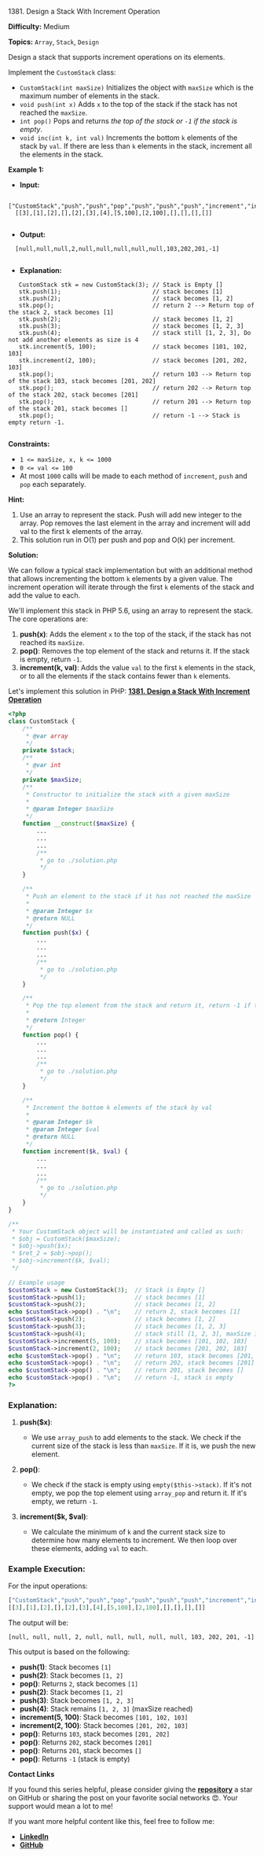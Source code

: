 1381\. Design a Stack With Increment Operation

**Difficulty:** Medium

**Topics:** `Array`, `Stack`, `Design`

Design a stack that supports increment operations on its elements.

Implement the `CustomStack` class:

- `CustomStack(int maxSize)` Initializes the object with `maxSize` which is the maximum number of elements in the stack.
- `void push(int x)` Adds `x` to the top of the stack if the stack has not reached the `maxSize`.
- `int pop()` Pops and returns _the top of the stack or `-1` if the stack is empty_.
- `void inc(int k, int val)` Increments the bottom `k` elements of the stack by `val`. If there are less than `k` elements in the stack, increment all the elements in the stack.


**Example 1:**

- **Input:**
```
  ["CustomStack","push","push","pop","push","push","push","increment","increment","pop","pop","pop","pop"]
  [[3],[1],[2],[],[2],[3],[4],[5,100],[2,100],[],[],[],[]]
  
```
- **Output:**
```
  [null,null,null,2,null,null,null,null,null,103,202,201,-1]
  
```
- **Explanation:**
```
   CustomStack stk = new CustomStack(3); // Stack is Empty []
   stk.push(1);                          // stack becomes [1]
   stk.push(2);                          // stack becomes [1, 2]
   stk.pop();                            // return 2 --> Return top of the stack 2, stack becomes [1]
   stk.push(2);                          // stack becomes [1, 2]
   stk.push(3);                          // stack becomes [1, 2, 3]
   stk.push(4);                          // stack still [1, 2, 3], Do not add another elements as size is 4
   stk.increment(5, 100);                // stack becomes [101, 102, 103]
   stk.increment(2, 100);                // stack becomes [201, 202, 103]
   stk.pop();                            // return 103 --> Return top of the stack 103, stack becomes [201, 202]
   stk.pop();                            // return 202 --> Return top of the stack 202, stack becomes [201]
   stk.pop();                            // return 201 --> Return top of the stack 201, stack becomes []
   stk.pop();                            // return -1 --> Stack is empty return -1.
  
```

**Constraints:**

- `1 <= maxSize, x, k <= 1000`
- `0 <= val <= 100`
- At most `1000` calls will be made to each method of `increment`, `push` and `pop` each separately.

**Hint:**
1. Use an array to represent the stack. Push will add new integer to the array. Pop removes the last element in the array and increment will add val to the first k elements of the array.
2. This solution run in O(1) per push and pop and O(k) per increment.



**Solution:**

We can follow a typical stack implementation but with an additional method that allows incrementing the bottom `k` elements by a given value. The increment operation will iterate through the first `k` elements of the stack and add the value to each.

We'll implement this stack in PHP 5.6, using an array to represent the stack. The core operations are:

1. **push(x)**: Adds the element `x` to the top of the stack, if the stack has not reached its `maxSize`.
2. **pop()**: Removes the top element of the stack and returns it. If the stack is empty, return `-1`.
3. **increment(k, val)**: Adds the value `val` to the first `k` elements in the stack, or to all the elements if the stack contains fewer than `k` elements.

Let's implement this solution in PHP: **[1381. Design a Stack With Increment Operation](https://github.com/mah-shamim/leet-code-in-php/tree/main/algorithms/001381-design-a-stack-with-increment-operation/solution.php)**

```php
<?php
class CustomStack {
    /**
     * @var array
     */
    private $stack;
    /**
     * @var int
     */
    private $maxSize;
    /**
     * Constructor to initialize the stack with a given maxSize
     *
     * @param Integer $maxSize
     */
    function __construct($maxSize) {
        ...
        ...
        ...
        /**
         * go to ./solution.php
         */
    }

    /**
     * Push an element to the stack if it has not reached the maxSize
     *
     * @param Integer $x
     * @return NULL
     */
    function push($x) {
        ...
        ...
        ...
        /**
         * go to ./solution.php
         */
    }

    /**
     * Pop the top element from the stack and return it, return -1 if the stack is empty
     *
     * @return Integer
     */
    function pop() {
        ...
        ...
        ...
        /**
         * go to ./solution.php
         */
    }

    /**
     * Increment the bottom k elements of the stack by val
     *
     * @param Integer $k
     * @param Integer $val
     * @return NULL
     */
    function increment($k, $val) {
        ...
        ...
        ...
        /**
         * go to ./solution.php
         */
    }
}

/**
 * Your CustomStack object will be instantiated and called as such:
 * $obj = CustomStack($maxSize);
 * $obj->push($x);
 * $ret_2 = $obj->pop();
 * $obj->increment($k, $val);
 */
 
// Example usage
$customStack = new CustomStack(3);  // Stack is Empty []
$customStack->push(1);              // stack becomes [1]
$customStack->push(2);              // stack becomes [1, 2]
echo $customStack->pop() . "\n";    // return 2, stack becomes [1]
$customStack->push(2);              // stack becomes [1, 2]
$customStack->push(3);              // stack becomes [1, 2, 3]
$customStack->push(4);              // stack still [1, 2, 3], maxSize is 3
$customStack->increment(5, 100);    // stack becomes [101, 102, 103]
$customStack->increment(2, 100);    // stack becomes [201, 202, 103]
echo $customStack->pop() . "\n";    // return 103, stack becomes [201, 202]
echo $customStack->pop() . "\n";    // return 202, stack becomes [201]
echo $customStack->pop() . "\n";    // return 201, stack becomes []
echo $customStack->pop() . "\n";    // return -1, stack is empty
?>
```

### Explanation:

1. **push($x)**:
    - We use `array_push` to add elements to the stack. We check if the current size of the stack is less than `maxSize`. If it is, we push the new element.

2. **pop()**:
    - We check if the stack is empty using `empty($this->stack)`. If it's not empty, we pop the top element using `array_pop` and return it. If it's empty, we return `-1`.

3. **increment($k, $val)**:
    - We calculate the minimum of `k` and the current stack size to determine how many elements to increment. We then loop over these elements, adding `val` to each.

### Example Execution:

For the input operations:

```php
["CustomStack","push","push","pop","push","push","push","increment","increment","pop","pop","pop","pop"]
[[3],[1],[2],[],[2],[3],[4],[5,100],[2,100],[],[],[],[]]
```

The output will be:

```
[null, null, null, 2, null, null, null, null, null, 103, 202, 201, -1]
```

This output is based on the following:

- **push(1)**: Stack becomes `[1]`
- **push(2)**: Stack becomes `[1, 2]`
- **pop()**: Returns `2`, stack becomes `[1]`
- **push(2)**: Stack becomes `[1, 2]`
- **push(3)**: Stack becomes `[1, 2, 3]`
- **push(4)**: Stack remains `[1, 2, 3]` (maxSize reached)
- **increment(5, 100)**: Stack becomes `[101, 102, 103]`
- **increment(2, 100)**: Stack becomes `[201, 202, 103]`
- **pop()**: Returns `103`, stack becomes `[201, 202]`
- **pop()**: Returns `202`, stack becomes `[201]`
- **pop()**: Returns `201`, stack becomes `[]`
- **pop()**: Returns `-1` (stack is empty)

**Contact Links**

If you found this series helpful, please consider giving the **[repository](https://github.com/mah-shamim/leet-code-in-php)** a star on GitHub or sharing the post on your favorite social networks 😍. Your support would mean a lot to me!

If you want more helpful content like this, feel free to follow me:

- **[LinkedIn](https://www.linkedin.com/in/arifulhaque/)**
- **[GitHub](https://github.com/mah-shamim)**
